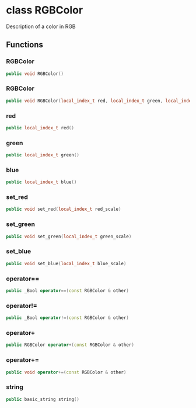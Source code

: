 # class RGBColor


 Description of a color in RGB



## Functions

### RGBColor

```cpp
public void RGBColor()
```


### RGBColor

```cpp
public void RGBColor(local_index_t red, local_index_t green, local_index_t blue)
```


### red

```cpp
public local_index_t red()
```


### green

```cpp
public local_index_t green()
```


### blue

```cpp
public local_index_t blue()
```


### set_red

```cpp
public void set_red(local_index_t red_scale)
```


### set_green

```cpp
public void set_green(local_index_t green_scale)
```


### set_blue

```cpp
public void set_blue(local_index_t blue_scale)
```


### operator==

```cpp
public _Bool operator==(const RGBColor & other)
```


### operator!=

```cpp
public _Bool operator!=(const RGBColor & other)
```


### operator+

```cpp
public RGBColor operator+(const RGBColor & other)
```


### operator+=

```cpp
public void operator+=(const RGBColor & other)
```


### string

```cpp
public basic_string string()
```




